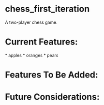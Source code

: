 # chess_first_iteration
A two-player chess game.


<h1>Current Features:</h1>
  * apples
  * oranges
  * pears


<h1>Features To Be Added:</h1>


<h1>Future Considerations:</h1>
